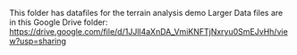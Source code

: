 This folder has datafiles for the terrain analysis demo
Larger Data files are in this Google Drive folder:
  https://drive.google.com/file/d/1JJll4aXnDA_VmiKNFTjNxryu0SmEJvHh/view?usp=sharing
